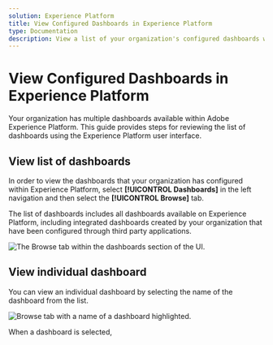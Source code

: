 ```yaml
---
solution: Experience Platform
title: View Configured Dashboards in Experience Platform
type: Documentation
description: View a list of your organization's configured dashboards within the Experience Platform UI.
---
```


# View Configured Dashboards in Experience Platform

Your organization has multiple dashboards available within Adobe Experience Platform. This guide provides steps for reviewing the list of dashboards using the Experience Platform user interface.

## View list of dashboards

In order to view the dashboards that your organization has configured within Experience Platform, select **[!UICONTROL Dashboards]** in the left navigation and then select the **[!UICONTROL Browse]** tab.

The list of dashboards includes all dashboards available on Experience Platform, including integrated dashboards created by your organization that have been configured through third party applications.

![The Browse tab within the dashboards section of the UI.]()

## View individual dashboard

You can view an individual dashboard by selecting the name of the dashboard from the list.

![Browse tab with a name of a dashboard highlighted.]()

When a dashboard is selected,
